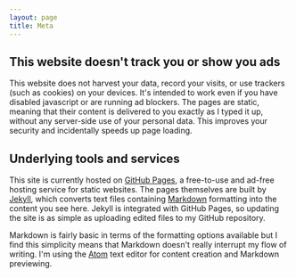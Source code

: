```yaml
---
layout: page
title: Meta
---
```


## This website doesn't track you or show you ads

This website does not harvest your data, record your visits, or use trackers (such as cookies) on your devices. It's intended to work even if you have disabled javascript or are running ad blockers. The pages are static, meaning that their content is delivered to you exactly as I typed it up, without any server-side use of your personal data. This improves your security and incidentally speeds up page loading.

## Underlying tools and services

This site is currently hosted on [GitHub Pages](https://pages.github.com/), a free-to-use and ad-free hosting service for static websites. The pages themselves are built by [Jekyll](https://jekyllrb.com/), which converts text files containing [Markdown](https://daringfireball.net/projects/markdown/) formatting into the content you see here. Jekyll is integrated with GitHub Pages, so updating the site is as simple as uploading edited files to my GitHub repository.

Markdown is fairly basic in terms of the formatting options available but I find this simplicity means that Markdown doesn't really interrupt my flow of writing. I'm using the [Atom](https://atom.io/) text editor for content creation and Markdown previewing.  





 

